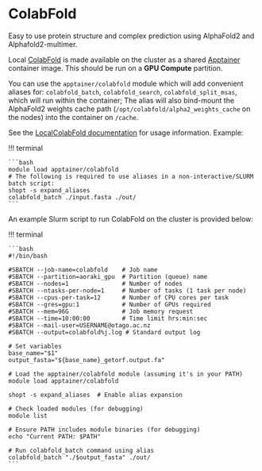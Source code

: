 # ColabFold

Easy to use protein structure and complex prediction using AlphaFold2 and Alphafold2-multimer.

Local [ColabFold](https://github.com/sokrypton/ColabFold) is made available on the cluster as a shared [Apptainer](../apptainer) container image. 
This should be run on a **GPU Compute** partition.

You can use the `apptainer/colabfold` module which will add convenient aliases for: `colabfold_batch`, 
`colabfold_search`, `colabfold_split_msas`, which will run within the container;
The alias will also bind-mount the AlphaFold2 weights cache path (`/opt/colabfold/alpha2_weights_cache` on the nodes) into 
the container on `/cache`.

See the [LocalColabFold documentation](https://github.com/YoshitakaMo/localcolabfold) for usage information. Example:

!!! terminal

    ```bash
    module load apptainer/colabfold
    # The following is required to use aliases in a non-interactive/SLURM batch script:
    shopt -s expand_aliases
    colabfold_batch ./input.fasta ./out/
    ```


An example Slurm script to run ColabFold on the cluster is provided below:

!!! terminal

    ```bash
    #!/bin/bash
 
    #SBATCH --job-name=colabfold    # Job name
    #SBATCH --partition=aoraki_gpu  # Partition (queue) name
    #SBATCH --nodes=1               # Number of nodes
    #SBATCH --ntasks-per-node=1     # Number of tasks (1 task per node)
    #SBATCH --cpus-per-task=12      # Number of CPU cores per task
    #SBATCH --gres=gpu:1            # Number of GPUs required
    #SBATCH --mem=96G               # Job memory request
    #SBATCH --time=10:00:00         # Time limit hrs:min:sec
    #SBATCH --mail-user=USERNAME@otago.ac.nz
    #SBATCH --output=colabfold%j.log # Standard output log
    
    # Set variables
    base_name="$1"
    output_fasta="${base_name}_getorf.output.fa"
    
    # Load the apptainer/colabfold module (assuming it's in your PATH)
    module load apptainer/colabfold

    shopt -s expand_aliases  # Enable alias expansion
    
    # Check loaded modules (for debugging)
    module list
    
    # Ensure PATH includes module binaries (for debugging)
    echo "Current PATH: $PATH"
    
    # Run colabfold_batch command using alias
    colabfold_batch "./$output_fasta" ./out/
    ```